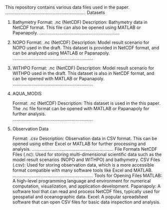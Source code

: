 This repository contains various data files used in the paper.
................................................................
Datasets
   
1. Bathymetry
Format: .nc (NetCDF)
Description: Bathymetry data in NetCDF format. This file can also be opened using MATLAB or Papanapoly.
................................................................
   
2. NOPO
Format: .nc (NetCDF)
Description: Model result scenario for NOPO used in the draft. This dataset is provided in NetCDF format, and can be analyzed using MATLAB or Papanapoly.
................................................................
   
3. WITHPO
Format: .nc (NetCDF)
Description: Model result scenario for WITHPO used in the draft. This dataset is also in NetCDF format, and can be opened with MATLAB or Papanapoly.
................................................................

4. AQUA_MODIS

    Format: .nc (NetCDF)
    Description: This dataset is used in the this paper. The .nc file format can be opened with MATLAB or Papanapoly for further analysis.    
 ................................................................
 5. Observation Data

    Format: .csv
    Description: Observation data in CSV format. This can be opened using either Excel or MATLAB for further processing and analysis.
.................................................................
File Formats
NetCDF Files (.nc): Used for storing multi-dimensional scientific data such as the model result scenarios (NOPO and WITHPO) and bathymetry.
CSV Files (.csv): Used for storing observation data, which is a more accessible format compatible with many software tools like Excel and MATLAB.
................................................................
Tools for Opening Files
MATLAB: A high-level programming language and environment for numerical computation, visualization, and application development.
Papanapoly: A software tool that can read and process NetCDF files, typically used for geospatial and oceanographic data.
Excel: A popular spreadsheet software that can open CSV files for basic data inspection and analysis.


  
